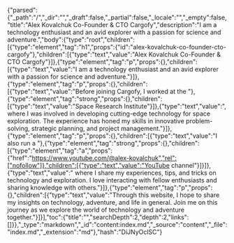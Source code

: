 {"parsed":{"_path":"/","_dir":"","_draft":false,"_partial":false,"_locale":"","_empty":false,"title":"Alex Kovalchuk Co-Founder & CTO Cargofy","description":"I am a technology enthusiast and an avid explorer with a passion for science and adventure.","body":{"type":"root","children":[{"type":"element","tag":"h1","props":{"id":"alex-kovalchuk-co-founder-cto-cargofy"},"children":[{"type":"text","value":"Alex Kovalchuk Co-Founder & CTO Cargofy"}]},{"type":"element","tag":"p","props":{},"children":[{"type":"text","value":"I am a technology enthusiast and an avid explorer with a passion for science and adventure."}]},{"type":"element","tag":"p","props":{},"children":[{"type":"text","value":"Before joining Cargofy, I worked at the "},{"type":"element","tag":"strong","props":{},"children":[{"type":"text","value":"Space Research Institute"}]},{"type":"text","value":", where I was involved in developing cutting-edge technology for space exploration. The experience has honed my skills in innovative problem-solving, strategic planning, and project management."}]},{"type":"element","tag":"p","props":{},"children":[{"type":"text","value":"I also run a "},{"type":"element","tag":"strong","props":{},"children":[{"type":"element","tag":"a","props":{"href":"https://www.youtube.com/@alex-kovalchuk","rel":["nofollow"]},"children":[{"type":"text","value":"YouTube channel"}]}]},{"type":"text","value":" where I share my experiences, tips, and tricks on technology and exploration. I love interacting with fellow enthusiasts and sharing knowledge with others."}]},{"type":"element","tag":"p","props":{},"children":[{"type":"text","value":"Through this website, I hope to share my insights on technology, adventure, and life in general. Join me on this journey as we explore the world of technology and adventure together."}]}],"toc":{"title":"","searchDepth":2,"depth":2,"links":[]}},"_type":"markdown","_id":"content:index.md","_source":"content","_file":"index.md","_extension":"md"},"hash":"DiJNyOclSC"}